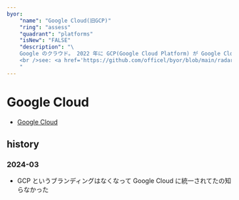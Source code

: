 ```yaml
---
byor:
    "name": "Google Cloud(旧GCP)"
    "ring": "assess"
    "quadrant": "platforms"
    "isNew": "FALSE"
    "description": "\
    Google のクラウド。 2022 年に GCP(Google Cloud Platform) が Google Cloud に吸収？された。現在は Google Cloud に統一中。\
    <br />see: <a href='https://github.com/officel/byor/blob/main/radar/platforms/google_cloud.md'>note</a>\
    "
---
```


# Google Cloud

- [Google Cloud](https://cloud.google.com/?hl=ja)

## history

### 2024-03

- GCP というブランディングはなくなって Google Cloud に統一されてたの知らなかった
